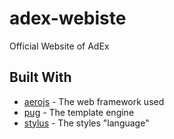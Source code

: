 # adex-webiste
Official Website of AdEx

## Built With

* [aerojs](https://github.com/aerojs/aero) - The web framework used
* [pug](https://github.com/pugjs/pug) - The template engine
* [stylus](https://github.com/stylus/stylus) - The styles "language"